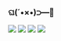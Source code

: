 ### ଘ(´•×•)⊃━🩵

<a href="https://youjuice.github.io/" target="_blank"><img src="https://img.shields.io/badge/Github_Blog-EA4AAA?style=plastic&logo=GithubSponsors&logoColor=white"/></a>
<a href="mailto:yooju000326@gmail.com" target="_blank"><img src="https://img.shields.io/badge/Gmail-EA4335?style=plastic&logo=Gmail&logoColor=white"/></a>
<a href="http://www.instagram.com/foenrwn" target="_blank"><img src="https://img.shields.io/badge/Instagram-E4405F?style=plastic&logo=Instagram&logoColor=white"/></a>
<a href="https://blog.naver.com/dbwn_fav" target="_blank"><img src="https://img.shields.io/badge/Blog-03C75A?style=plastic&logo=Naver&logoColor=white"/></a>
